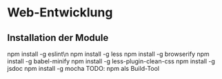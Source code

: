 # Web-Entwicklung

Installation der Module
-----------------------

npm install -g eslint\n
npm install -g less
npm install -g browserify
npm install -g babel-minify
npm install -g less-plugin-clean-css
npm install -g jsdoc
npm install -g mocha
TODO: npm als Build-Tool
